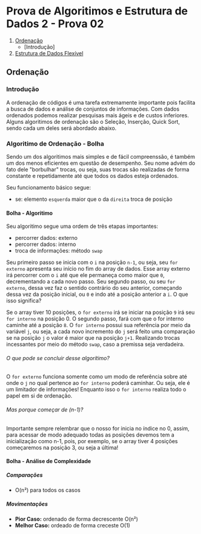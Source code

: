 # Prova de Algoritimos e Estrutura de Dados 2 - Prova 02

1. [Ordenação](#ordenacao)
    - [Introdução]
2. [Estrutura de Dados Flexível](#estrutura-de-dados-flexivel)

## Ordenação

### Introdução 

A ordenação de códigos é uma tarefa extremamente importante pois facilita a busca de dados e análise de conjuntos de informações. Com dados ordenados podemos realizar pesquisas mais ágeis e de custos inferiores. Alguns algoritimos de ordenação são o Seleção, Inserção, Quick Sort, sendo cada um deles será abordado abaixo.

### Algoritimo de Ordenação - Bolha

Sendo um dos algoritimos mais simples e de fácil compreenssão, é também um dos menos eficientes em questão de desempenho. Seu nome advém do fato dele "borbulhar" trocas, ou seja, suas trocas são realizadas de forma constante e repetidamente até que todos os dados esteja ordenados.

Seu funcionamento básico segue:
- se: elemento `esquerda` maior que o da `direita` troca de posição

#### Bolha - Algoritimo

Seu algoritimo segue uma ordem de três etapas importantes:
- percorrer dados: externo
- percorrer dados: interno
- troca de informações: método `swap`

Seu primeiro passo se inicia com o `i` na posição `n-1`, ou seja, seu `for externo` apresenta seu início no fim do array de dados. Esse array externo irá percorrer com o `i` até que ele permaneça como maior que `0`, decrementando a cada novo passo. Seu segundo passo, ou seu `for externo`, dessa vez faz o sentido contrário do seu anterior, começando dessa vez da posição inicial, ou `0` e indo até a posição anterior a `i`. O que isso significa?

Se o array tiver 10 posições, o `for externo` irá se iniciar na posição `9` irá seu `for interno` na posição 0. O segundo passo, fará com que o for interno caminhe até a posição `8`. O `for interno` possui sua referência por meio da variável `j`, ou seja, a cada novo incremento do `j` será feito uma comparação se na posição `j` o valor é maior que na posição `j+1`. Realizando trocas incessantes por meio do método `swap`, caso a premissa seja verdadeira.

###### O que pode se concluir desse algorítimo?

O `for externo` funciona somente como um modo de referência sobre até onde o `j` no qual pertence ao `for interno` poderá caminhar. Ou seja, ele é um limitador de informações! Enquanto isso o `for interno` realiza todo o papel em si de ordenação.

###### Mas porque começar de (n-1)?

Importante sempre relembrar que o nosso for inicia no índice no 0, assim, para acessar de modo adequado todas as posições devemos tem a inicialização como n-1, pois, por exemplo, se o array tiver 4 posições começaremos na posição 3, ou seja a última!

#### Bolha - Análise de Complexidade

##### Comparações
-  O(n²) para todos os casos

##### Movimentações
- **Pior Caso:** ordenado de forma decrescente O(n²)
- **Melhor Caso:** ordeado de forma creceste O(1)

